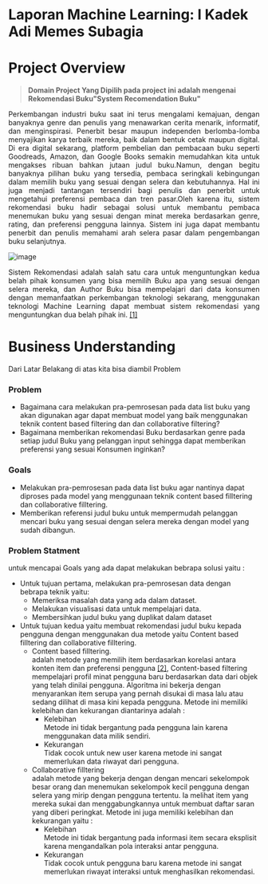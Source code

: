 # Laporan Machine Learning: I Kadek Adi Memes Subagia

# Project Overview

> **Domain Project Yang Dipilih pada project ini adalah mengenai Rekomendasi Buku"System Recomendation Buku"**

<p align = "Justify">Perkembangan industri buku saat ini terus mengalami kemajuan, dengan banyaknya genre dan penulis yang menawarkan cerita menarik, informatif, dan menginspirasi. Penerbit besar maupun independen berlomba-lomba menyajikan karya terbaik mereka, baik dalam bentuk cetak maupun digital. Di era digital sekarang, platform pembelian dan pembacaan buku seperti Goodreads, Amazon, dan Google Books semakin memudahkan kita untuk mengakses ribuan bahkan jutaan judul buku.Namun, dengan begitu banyaknya pilihan buku yang tersedia, pembaca seringkali kebingungan dalam memilih buku yang sesuai dengan selera dan kebutuhannya. Hal ini juga menjadi tantangan tersendiri bagi penulis dan penerbit untuk mengetahui preferensi pembaca dan tren pasar.Oleh karena itu, sistem rekomendasi buku hadir sebagai solusi untuk membantu pembaca menemukan buku yang sesuai dengan minat mereka berdasarkan genre, rating, dan preferensi pengguna lainnya. Sistem ini juga dapat membantu penerbit dan penulis memahami arah selera pasar dalam pengembangan buku selanjutnya.</p> 

![image](https://github.com/user-attachments/assets/b41869e7-e053-4868-93f1-4c14ee861dc9)

<p align = "Justify" >Sistem Rekomendasi adalah salah satu cara untuk menguntungkan kedua belah pihak konsumen yang bisa memilih Buku apa yang sesuai dengan selera mereka, dan Author Buku bisa mempelajari dari data konsumen dengan memanfaatkan perkembangan teknologi sekarang, menggunakan teknologi Machine Learning dapat membuat sistem rekomendasi yang menguntungkan dua belah pihak ini. <a href = "https://ejurnal.umri.ac.id/index.php/coscitech/article/view/5131">[1]</a></p> 

# Business Understanding 
Dari Latar Belakang di atas kita bisa diambil Problem

### Problem
* Bagaimana cara melakukan pra-pemrosesan pada data list buku yang akan digunakan agar dapat membuat model yang baik menggunakan teknik content based filtering dan dan collaborative filtering?
* Bagaimana memberikan rekomendasi Buku berdasarkan genre pada setiap judul Buku yang pelanggan input sehingga dapat memberikan preferensi yang sesuai Konsumen inginkan?

### Goals
* Melakukan pra-pemrosesan pada data list buku agar nantinya dapat diproses pada model yang menggunaan teknik content based filltering dan collaborative filltering.
* Memberikan referensi judul buku untuk mempermudah pelanggan mencari buku yang sesuai dengan selera mereka dengan model yang sudah dibangun.

### Problem Statment
untuk mencapai Goals yang ada dapat melakukan bebrapa solusi yaitu :
* Untuk tujuan pertama, melakukan pra-pemrosesan data dengan bebrapa teknik yaitu:
  * Memeriksa masalah data yang ada dalam dataset.
  * Melakukan visualisasi data untuk mempelajari data.
  * Membersihkan judul buku yang duplikat dalam dataset
* Untuk tujuan kedua yaitu membuat rekomendasi judul buku kepada pengguna dengan menggunakan dua metode yaitu Content based filltering dan collaborative filltering.
  * Content based filltering.
    <br>adalah metode yang memilih item berdasarkan korelasi antara konten item dan preferensi pengguna <a href = "https://users.ics.forth.gr/~potamias/mlnia/paper_6.pdf">[2]</a>, Content-based filtering
    mempelajari profil minat pengguna baru berdasarkan data dari objek yang telah
    dinilai pengguna. Algoritma ini bekerja dengan menyarankan item serupa yang pernah disukai di masa lalu atau sedang dilihat di masa kini kepada pengguna. Metode ini memiliki kelebihan dan kekurangan
    diantarinya adalah :
    * Kelebihan
      <br>Metode ini tidak bergantung pada pengguna lain karena menggunakan data milik sendiri.
    * Kekurangan
      <br>Tidak cocok untuk new user karena metode ini sangat memerlukan data riwayat dari pengguna.
  * Collaborative filltering
    <br>adalah metode yang bekerja dengan dengan mencari sekelompok besar orang dan menemukan sekelompok kecil pengguna dengan selera yang mirip dengan pengguna tertentu. Ia melihat item yang mereka sukai dan
    menggabungkannya untuk membuat daftar saran yang diberi peringkat. Metode ini juga memiliki kelebihan dan kekurangan yaitu :
    * Kelebihan
      <br>Metode ini tidak bergantung pada informasi item secara eksplisit karena mengandalkan pola interaksi antar pengguna.
    * Kekurangan
      <br>Tidak cocok untuk pengguna baru karena metode ini sangat memerlukan riwayat interaksi untuk menghasilkan rekomendasi.
